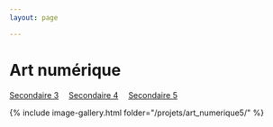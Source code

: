 ```yaml
---
layout: page 

---
```

<h1>Art numérique</h1>

[Secondaire 3](../Art_numerique/)&emsp; [Secondaire 4](../Art_numerique4/)&emsp; [Secondaire 5](../Art_numerique5/)

{% include image-gallery.html folder="/projets/art_numerique5/" %} 
